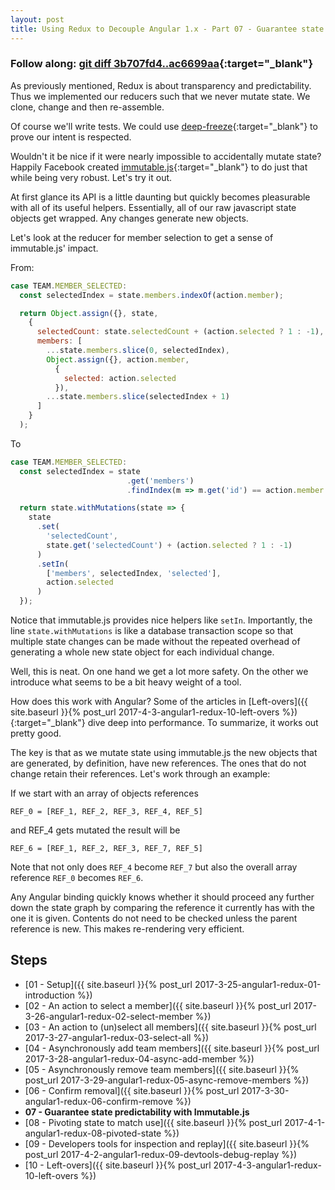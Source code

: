 ```yaml
---
layout: post
title: Using Redux to Decouple Angular 1.x - Part 07 - Guarantee state predictability with Immutable.js
---
```


### Follow along: [git diff 3b707fd4..ac6699aa](https://gitlab.com/rcotter-onbyone/angular-1-redux-blog/compare/3b707fd4...ac6699aa){:target="_blank"}
     
As previously mentioned, Redux is about transparency and predictability. Thus
we implemented our reducers such that we never mutate state. We clone, change and then re-assemble.

Of course we'll write tests. We could use [deep-freeze](https://www.npmjs.com/package/deep-freeze){:target="_blank"}
to prove our intent is respected.

Wouldn't it be nice if it were nearly impossible to accidentally mutate state? Happily Facebook 
created [immutable.js](https://facebook.github.io/immutable-js/){:target="_blank"} to do just that
while being very robust. Let's try it out.

At first glance its API is a little daunting but quickly becomes pleasurable with
all of its useful helpers. Essentially, all of our raw javascript state objects
get wrapped. Any changes generate new objects. 

Let's look at the reducer for member selection to get a sense of immutable.js' impact. 

From:
```javascript
case TEAM.MEMBER_SELECTED:
  const selectedIndex = state.members.indexOf(action.member);

  return Object.assign({}, state,
    {
      selectedCount: state.selectedCount + (action.selected ? 1 : -1),
      members: [
        ...state.members.slice(0, selectedIndex),
        Object.assign({}, action.member, 
          {
            selected: action.selected
          }),
        ...state.members.slice(selectedIndex + 1)
      ]
    }
  );
```
To
```javascript
case TEAM.MEMBER_SELECTED:
  const selectedIndex = state
                          .get('members')
                          .findIndex(m => m.get('id') == action.member.get('id'));

  return state.withMutations(state => {
    state
      .set(
        'selectedCount', 
        state.get('selectedCount') + (action.selected ? 1 : -1)
      )
      .setIn(
        ['members', selectedIndex, 'selected'], 
        action.selected
      )
  }); 
```

Notice that immutable.js provides nice helpers like `setIn`. Importantly,
the line `state.withMutations` is like a database transaction scope
so that multiple state changes can be made without the repeated overhead
of generating a whole new state object for each individual change.

Well, this is neat. On one hand we get a lot more safety. On the other we
introduce what seems to be a bit heavy weight of a tool.
 
How does this work with Angular? Some of the articles in [Left-overs]({{ site.baseurl }}{% post_url 2017-4-3-angular1-redux-10-left-overs %}){:target="_blank"}
dive deep into performance. To summarize, it works out pretty good. 

The key is
that as we mutate state using immutable.js the new objects that are generated, by definition,
have new references.
The ones that do not change retain their references. Let's work through an example:

If we start with an array of objects references

```
REF_0 = [REF_1, REF_2, REF_3, REF_4, REF_5]
```

and REF_4 gets mutated the result will be

```
REF_6 = [REF_1, REF_2, REF_3, REF_7, REF_5]
```

Note that not only does `REF_4` become `REF_7` but also the overall array reference `REF_0` becomes
`REF_6`. 

Any Angular binding quickly knows whether it should proceed any further down the state
graph by comparing the reference it currently has with the one it is given. Contents
do not need to be checked unless the parent reference is new. This makes re-rendering
very efficient.


## Steps
* [01 - Setup]({{ site.baseurl }}{% post_url 2017-3-25-angular1-redux-01-introduction %})
* [02 - An action to select a member]({{ site.baseurl }}{% post_url 2017-3-26-angular1-redux-02-select-member %})
* [03 - An action to (un)select all members]({{ site.baseurl }}{% post_url 2017-3-27-angular1-redux-03-select-all %})
* [04 - Asynchronously add team members]({{ site.baseurl }}{% post_url 2017-3-28-angular1-redux-04-async-add-member %})
* [05 - Asynchronously remove team members]({{ site.baseurl }}{% post_url 2017-3-29-angular1-redux-05-async-remove-members %})
* [06 - Confirm removal]({{ site.baseurl }}{% post_url 2017-3-30-angular1-redux-06-confirm-remove %})
* **07 - Guarantee state predictability with Immutable.js**
* [08 - Pivoting state to match use]({{ site.baseurl }}{% post_url 2017-4-1-angular1-redux-08-pivoted-state %})
* [09 - Developers tools for inspection and replay]({{ site.baseurl }}{% post_url 2017-4-2-angular1-redux-09-devtools-debug-replay %})
* [10 - Left-overs]({{ site.baseurl }}{% post_url 2017-4-3-angular1-redux-10-left-overs %})

